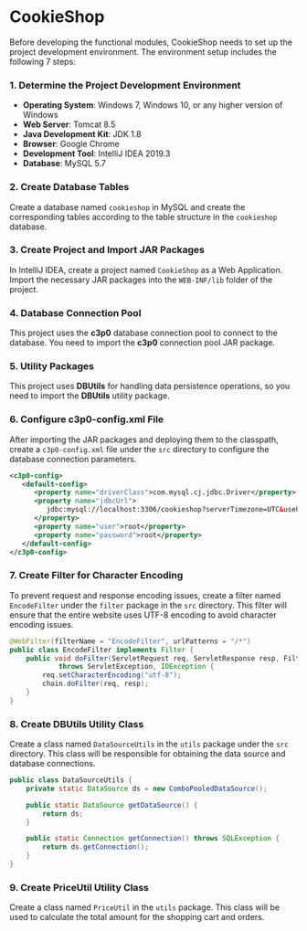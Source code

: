 # CookieShop
Before developing the functional modules, CookieShop needs to set up the project development environment. The environment setup includes the following 7 steps:

### 1. Determine the Project Development Environment
- **Operating System**: Windows 7, Windows 10, or any higher version of Windows
- **Web Server**: Tomcat 8.5
- **Java Development Kit**: JDK 1.8
- **Browser**: Google Chrome
- **Development Tool**: IntelliJ IDEA 2019.3
- **Database**: MySQL 5.7

### 2. Create Database Tables
Create a database named `cookieshop` in MySQL and create the corresponding tables according to the table structure in the `cookieshop` database.

### 3. Create Project and Import JAR Packages
In IntelliJ IDEA, create a project named `CookieShop` as a Web Application. Import the necessary JAR packages into the `WEB-INF/lib` folder of the project.

### 4. Database Connection Pool
This project uses the **c3p0** database connection pool to connect to the database. You need to import the **c3p0** connection pool JAR package.

### 5. Utility Packages
This project uses **DBUtils** for handling data persistence operations, so you need to import the **DBUtils** utility package.

### 6. Configure c3p0-config.xml File
After importing the JAR packages and deploying them to the classpath, create a `c3p0-config.xml` file under the `src` directory to configure the database connection parameters.

```xml
<c3p0-config>
   <default-config>
      <property name="driverClass">com.mysql.cj.jdbc.Driver</property>
      <property name="jdbcUrl">
         jdbc:mysql://localhost:3306/cookieshop?serverTimezone=UTC&useUnicode=true&characterEncoding=utf-8
      </property>
      <property name="user">root</property>
      <property name="password">root</property>
   </default-config>
</c3p0-config>
```

### 7. Create Filter for Character Encoding
To prevent request and response encoding issues, create a filter named `EncodeFilter` under the `filter` package in the `src` directory. This filter will ensure that the entire website uses UTF-8 encoding to avoid character encoding issues.

```java
@WebFilter(filterName = "EncodeFilter", urlPatterns = "/*")
public class EncodeFilter implements Filter {
    public void doFilter(ServletRequest req, ServletResponse resp, FilterChain chain)
            throws ServletException, IOException {
        req.setCharacterEncoding("utf-8");
        chain.doFilter(req, resp);
    }
}
```

### 8. Create DBUtils Utility Class
Create a class named `DataSourceUtils` in the `utils` package under the `src` directory. This class will be responsible for obtaining the data source and database connections.

```java
public class DataSourceUtils {
    private static DataSource ds = new ComboPooledDataSource();

    public static DataSource getDataSource() {
        return ds;
    }

    public static Connection getConnection() throws SQLException {
        return ds.getConnection();
    }
}
```

### 9. Create PriceUtil Utility Class
Create a class named `PriceUtil` in the `utils` package. This class will be used to calculate the total amount for the shopping cart and orders.

